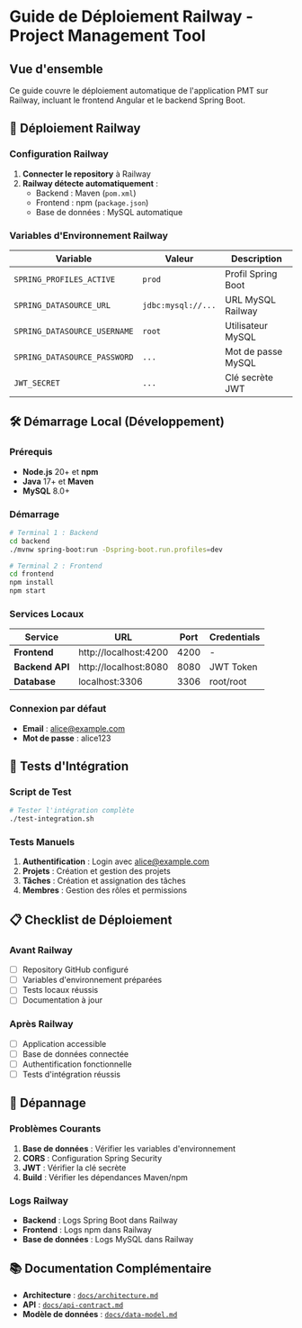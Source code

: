 # Guide de Déploiement Railway - Project Management Tool

## Vue d'ensemble

Ce guide couvre le déploiement automatique de l'application PMT sur Railway, incluant le frontend Angular et le backend Spring Boot.

## 🚀 Déploiement Railway

### Configuration Railway

1. **Connecter le repository** à Railway
2. **Railway détecte automatiquement** :
   - Backend : Maven (`pom.xml`)
   - Frontend : npm (`package.json`)
   - Base de données : MySQL automatique

### Variables d'Environnement Railway

| Variable | Valeur | Description |
|----------|--------|-------------|
| `SPRING_PROFILES_ACTIVE` | `prod` | Profil Spring Boot |
| `SPRING_DATASOURCE_URL` | `jdbc:mysql://...` | URL MySQL Railway |
| `SPRING_DATASOURCE_USERNAME` | `root` | Utilisateur MySQL |
| `SPRING_DATASOURCE_PASSWORD` | `...` | Mot de passe MySQL |
| `JWT_SECRET` | `...` | Clé secrète JWT |

## 🛠️ Démarrage Local (Développement)

### Prérequis

- **Node.js** 20+ et **npm**
- **Java** 17+ et **Maven**
- **MySQL** 8.0+

### Démarrage

```bash
# Terminal 1 : Backend
cd backend
./mvnw spring-boot:run -Dspring-boot.run.profiles=dev

# Terminal 2 : Frontend
cd frontend
npm install
npm start
```

### Services Locaux

| Service | URL | Port | Credentials |
|---------|-----|------|-------------|
| **Frontend** | http://localhost:4200 | 4200 | - |
| **Backend API** | http://localhost:8080 | 8080 | JWT Token |
| **Database** | localhost:3306 | 3306 | root/root |

### Connexion par défaut

- **Email** : alice@example.com
- **Mot de passe** : alice123

## 🧪 Tests d'Intégration

### Script de Test

```bash
# Tester l'intégration complète
./test-integration.sh
```

### Tests Manuels

1. **Authentification** : Login avec alice@example.com
2. **Projets** : Création et gestion des projets
3. **Tâches** : Création et assignation des tâches
4. **Membres** : Gestion des rôles et permissions

## 📋 Checklist de Déploiement

### Avant Railway

- [ ] Repository GitHub configuré
- [ ] Variables d'environnement préparées
- [ ] Tests locaux réussis
- [ ] Documentation à jour

### Après Railway

- [ ] Application accessible
- [ ] Base de données connectée
- [ ] Authentification fonctionnelle
- [ ] Tests d'intégration réussis

## 🔧 Dépannage

### Problèmes Courants

1. **Base de données** : Vérifier les variables d'environnement
2. **CORS** : Configuration Spring Security
3. **JWT** : Vérifier la clé secrète
4. **Build** : Vérifier les dépendances Maven/npm

### Logs Railway

- **Backend** : Logs Spring Boot dans Railway
- **Frontend** : Logs npm dans Railway
- **Base de données** : Logs MySQL dans Railway

## 📚 Documentation Complémentaire

- **Architecture** : [`docs/architecture.md`](architecture.md)
- **API** : [`docs/api-contract.md`](api-contract.md)
- **Modèle de données** : [`docs/data-model.md`](data-model.md)
